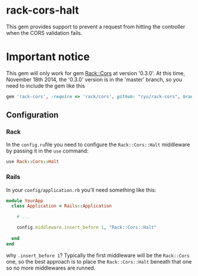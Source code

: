 rack-cors-halt
==============

This gem provides support to prevent a request from hitting the controller when the CORS validation fails.


Important notice
==============

This gem will only work for gem [Rack::Cors](https://github.com/cyu/rack-cors) at version '0.3.0'.
At this time, November 18th 2014, the '0.3.0' version is in the 'master' branch, so you need to include the gem like this
```ruby
gem 'rack-cors', :require => 'rack/cors', github: "cyu/rack-cors", branch: 'master'
```
## Configuration

### Rack

In the `config.ru`file you need to configure the `Rack::Cors::Halt` middleware by passing it in the `use` command:

```ruby
use Rack::Cors::Halt
```

### Rails

In your `config/application.rb` you'll need something like this:

```ruby
module YourApp
  class Application < Rails::Application

    # ...

    config.middleware.insert_before 1, "Rack::Cors::Halt"
      
  end
end
```
why `.insert_before 1`? Typically the first middleware will be the `Rack::Cors` one, so the best approach is to place the `Rack::Cors::Halt` beneath that one so no more middlewares are runned.
